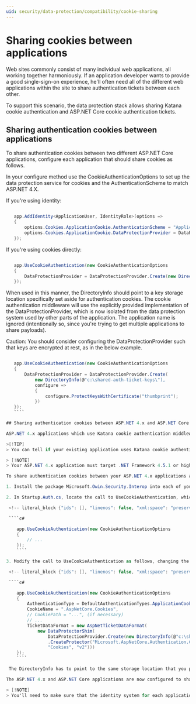 ```yaml
---
uid: security/data-protection/compatibility/cookie-sharing
---
```

# Sharing cookies between applications

Web sites commonly consist of many individual web applications, all working together harmoniously. If an application developer wants to provide a good single-sign-on experience, he'll often need all of the different web applications within the site to share authentication tickets between each other.

To support this scenario, the data protection stack allows sharing Katana cookie authentication and ASP.NET Core cookie authentication tickets.

## Sharing authentication cookies between applications

To share authentication cookies between two different ASP.NET Core applications, configure each application that should share cookies as follows.

In your configure method use the CookieAuthenticationOptions to set up the data protection service for cookies and the AuthenticationScheme to match ASP.NET 4.X.

If you're using identity:

<!-- literal_block {"ids": [], "linenos": false, "xml:space": "preserve", "language": "c#", "highlight_args": {}} -->

````c#

   app.AddIdentity<ApplicationUser, IdentityRole>(options =>
   {
       options.Cookies.ApplicationCookie.AuthenticationScheme = "ApplicationCookie";
       options.Cookies.ApplicationCookie.DataProtectionProvider = DataProtectionProvider.Create(new DirectoryInfo(@"c:\shared-auth-ticket-keys\"));
   });
   ````

If you're using cookies directly:

<!-- literal_block {"ids": [], "linenos": false, "xml:space": "preserve", "language": "c#", "highlight_args": {}} -->

````c#

   app.UseCookieAuthentication(new CookieAuthenticationOptions
   {
       DataProtectionProvider = DataProtectionProvider.Create(new DirectoryInfo(@"c:\shared-auth-ticket-keys\"))
   });
   ````

When used in this manner, the DirectoryInfo should point to a key storage location specifically set aside for authentication cookies. The cookie authentication middleware will use the explicitly provided implementation of the DataProtectionProvider, which is now isolated from the data protection system used by other parts of the application. The application name is ignored (intentionally so, since you're trying to get multiple applications to share payloads).

Caution: You should consider configuring the DataProtectionProvider such that keys are encrypted at rest, as in the below example.

  <!-- literal_block {"ids": [], "linenos": false, "xml:space": "preserve", "language": "c#", "highlight_args": {}} -->

  ````c#

     app.UseCookieAuthentication(new CookieAuthenticationOptions
     {
         DataProtectionProvider = DataProtectionProvider.Create(
             new DirectoryInfo(@"c:\shared-auth-ticket-keys\"),
             configure =>
             {
                 configure.ProtectKeysWithCertificate("thumbprint");
             })
     });
     ````

## Sharing authentication cookies between ASP.NET 4.x and ASP.NET Core applications

ASP.NET 4.x applications which use Katana cookie authentication middleware can be configured to generate authentication cookies which are compatible with the ASP.NET Core cookie authentication middleware. This allows upgrading a large site's individual applications piecemeal while still providing a smooth single sign on experience across the site.

>[!TIP]
> You can tell if your existing application uses Katana cookie authentication middleware by the existence of a call to UseCookieAuthentication in your project's Startup.Auth.cs. ASP.NET 4.x web application projects created with Visual Studio 2013 and later use the Katana cookie authentication middleware by default.

> [!NOTE]
> Your ASP.NET 4.x application must target .NET Framework 4.5.1 or higher, otherwise the necessary NuGet packages will fail to install.

To share authentication cookies between your ASP.NET 4.x applications and your ASP.NET Core applications, configure the ASP.NET Core application as stated above, then configure your ASP.NET 4.x applications by following the steps below.

1. Install the package Microsoft.Owin.Security.Interop into each of your ASP.NET 4.x applications.

2. In Startup.Auth.cs, locate the call to UseCookieAuthentication, which will generally look like the following.

   <!-- literal_block {"ids": [], "linenos": false, "xml:space": "preserve", "language": "c#", "highlight_args": {}} -->

   ````c#

      app.UseCookieAuthentication(new CookieAuthenticationOptions
      {
          // ...
      });
      ````

3. Modify the call to UseCookieAuthentication as follows, changing the CookieName to match the name used by the ASP.NET Core cookie authentication middleware, and providing an instance of a DataProtectionProvider that has been initialized to a key storage location.

   <!-- literal_block {"ids": [], "linenos": false, "xml:space": "preserve", "language": "c#", "highlight_args": {}} -->

   ````c#

      app.UseCookieAuthentication(new CookieAuthenticationOptions
      {
          AuthenticationType = DefaultAuthenticationTypes.ApplicationCookie,
          CookieName = ".AspNetCore.Cookies",
          // CookiePath = "...", (if necessary)
          // ...
          TicketDataFormat = new AspNetTicketDataFormat(
              new DataProtectorShim(
                  DataProtectionProvider.Create(new DirectoryInfo(@"c:\shared-auth-ticket-keys\"))
                  .CreateProtector("Microsoft.AspNetCore.Authentication.Cookies.CookieAuthenticationMiddleware",
                  "Cookies", "v2")))
      });
      ````

   The DirectoryInfo has to point to the same storage location that you pointed your ASP.NET Core application to and should be configured using the same settings.

The ASP.NET 4.x and ASP.NET Core applications are now configured to share authentication cookies.

> [!NOTE]
> You'll need to make sure that the identity system for each application is pointed at the same user database. Otherwise the identity system will produce failures at runtime when it tries to match the information in the authentication cookie against the information in its database.

